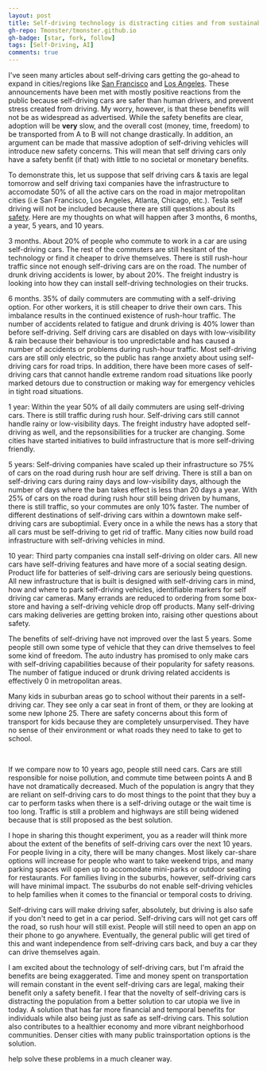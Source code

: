 ```yaml
---
layout: post
title: Self-driving technology is distracting cities and from sustainable solutions to car utopia problems
gh-repo: Tmonster/tmonster.github.io
gh-badge: [star, fork, follow]
tags: [Self-Driving, AI]
comments: true
---
```


I've seen many articles about self-driving cars getting the go-ahead to expand in cities/regions like [San Francisco](https://news.ycombinator.com/item?id=40789411) and [Los Angeles](https://news.ycombinator.com/item?id=39567597). These announcements have been met with mostly positive reactions from the public because self-driving cars are safer than human drivers, and prevent stress created from driving. My worry, however, is that these benefits will not be as widespread as advertised. While the safety benefits are clear, adoption will be **very** slow, and the overall cost (money, time, freedom) to be transported from A to B will not change drastically. In addition, an argument can be made that massive adoption of self-driving vehicles will introduce new safety concerns. This will mean that self driving cars only have a safety benfit (if that) with little to no societal or monetary benefits.

 <!-- Most likely, self-driving sill never be available in every car, and every car will not have the same self-driving version/product, making communication between self-driving cars a problem that will take another 10-20 years to -->

To demonstrate this, let us suppose that self driving cars & taxis are legal tomorrow and self driving taxi companies have the infrastructure to accomodate 50% of all the active cars on the road in major metropolitan cities (i.e San Francisco, Los Angeles, Atlanta, Chicago, etc.). Tesla self driving will not be included because there are still questions about its [safety](https://www.forbes.com/sites/nicholasreimann/2023/02/16/tesla-recalls-over-360000-cars-due-to-self-driving-crash-risk/?sh=101c69aa7fb6). Here are my thoughts on what will happen after 3 months, 6 months, a year, 5 years, and 10 years.


3 months.
About 20% of people who commute to work in a car are using self-driving cars. The rest of the commuters are still hesitant of the technology or find it cheaper to drive themselves. There is still rush-hour traffic since not enough self-driving cars are on the road. The number of drunk driving accidents is lower, by about 20%. The freight industry is looking into how they can install self-driving technologies on their trucks.


6 months. 
35% of daily commuters are commuting with a self-driving option. For other workers, it is still cheaper to drive their own cars. This imbalance results in the continued existence of rush-hour traffic. The number of accidents related to fatigue and drunk driving is 40% lower than before self-driving. Self driving cars are disabled on days with low-visibility & rain because their behaviour is too unpredictable and has caused a number of accidents or problems during rush-hour traffic. Most self-driving cars are still only electric, so the public has range anxiety about using self-driving cars for road trips. In addition, there have been more cases of self-driving cars that cannot handle extreme random road situations like poorly marked detours due to construction or making way for emergency vehicles in tight road situations.

1 year:
Within the year 50% of all daily commuters are using self-driving cars. There is still traffic during rush hour. Self-driving cars still cannot handle rainy or low-visibility days. The freight industry have adopted self-driving as well, and the repsonsibilities for a trucker are changing. Some cities have started initiatives to build infrastructure that is more self-driving friendly.

5 years:
Self-driving companies have scaled up their infrastructure so 75% of cars on the road during rush hour are self driving. There is still a ban on self-driving cars during rainy days and low-visibility days, although the number of days where the ban takes effect is less than 20 days a year. With 25% of cars on the road during rush hour still being driven by humans, there is still traffic, so your commutes are only 10% faster. The number of different destinations of self-driving cars within a downtown make self-driving cars are suboptimial. Every once in a while the news has a story that all cars must be self-driving to get rid of traffic. Many cities now build road infrastructure with self-driving vehicles in mind.

10 year:
Third party companies cna install self-driving on older cars. All new cars have self-driving features and have more of a social seating design. Product life for batteries of self-driving cars are seriously being questions. All new infrastructure that is built is designed with self-driving cars in mind, how and where to park self-driving vehicles, identifiable markers for self driving car cameras. Many errands are reduced to ordering from some box-store and having a self-driving vehicle drop off products. Many self-driving cars making deliveries are getting broken into, raising other questions about safety. 

The benefits of self-driving have not improved over the last 5 years. Some people still own some type of vehicle that they can drive themselves to feel some kind of freedom. The auto industry has promised to only make cars with self-driving capabilities because of their popularity for safety reasons. The number of fatigue induced or drunk driving related accidents is effectively 0 in metropolitan areas. 

Many kids in suburban areas go to school without their parents in a self-driving car. They see only a car seat in front of them, or they are looking at some new Iphone 25. There are safety concerns about this form of transport for kids because they are completely unsurpervised. They have no sense of their environment or what roads they need to take to get to school.

<br>

If we compare now to 10 years ago, people still need cars. Cars are still responsible for noise pollution, and commute time between points A and B have not dramatically decreased. Much of the population is angry that they are reliant on self-driving cars to do most things to the point that they buy a car to perform tasks when there is a self-driving outage or the wait time is too long. Traffic is still a problem and highways are still being widened because that is still proposed as the best solution.


I hope in sharing this thought experiment, you as a reader will think more about the extent of the benefits of self-driving cars over the next 10 years. For people living in a city, there will be many changes. Most likely car-share options will increase for people who want to take weekend trips, and many parking spaces will open up to accomodate mini-parks or outdoor seating for restaurants. For families living in the suburbs, however, self-driving cars will have minimal impact. The ssuburbs do not enable self-driving vehicles to help families when it comes to the financial or temporal costs to driving.

Self-driving cars will make driving safer, absolutely, but driving is also safe if you don't need to get in a car period. Self-driving cars will not get cars off the road, so rush hour will still exist. People will still need to open an app on their phone to go anywhere. Eventually, the general public will get tired of this and want independence from self-driving cars back, and buy a car they can drive themselves again.

I am excited about the technology of self-driving cars, but I'm afraid the benefits are being exaggerated. Time and money spent on transportation will remain constant in the event self-driving cars are legal, making their benefit only a safety benefit. I fear that the novelty of self-driving cars is distracting the population from a better solution to car utopia we live in today. A solution that has far more financial and temporal benefits for individuals while also being just as safe as self-driving cars. This solution also contributes to a healthier economy and more vibrant neighborhood communities. Denser cities with many public trainsportation options is the solution.


<!-- I lived in San Francisco, a fairly urban city, and at times, I still felt isolated because only 3 busses served my street, and they were infrequent and unreliable.  -->

<!-- iving will not solve traffic, nor  will it solve the innefeciency of every family owning multiple cars. 


I hope to release a blog post about how a denser city & better public transit & better bike infrastructure can --> help solve these problems in a much cleaner way.

<!-- 
While self-driving cars will make driving safer, it won't take cars off of the road. So while the roads are safer, they are still congested. You can argue that driving in traffic is frustrating, but don't forget the saying:

'You aren't stuck in traffic, you *are* traffic'

Basically, if every person in a car in rush our traffic is now driving a self-driving car, I don't think traffic will suddenly disappear. Yes, all cars in a line can accelerate and cars will manage lane changes much better, but that technology is still far away. 

Also, suppose tomorrow


Benefits
1. It's safer, I won't deny that.
   - Less drunk drivers
   - Less tired drivers
   - More predictable drivers that can talk to each other.

1. It doesn't take cars off the road (in fact, it might add more cars).
   - People won't sell their combustion cars, can't recoupe investment, or they want to keep it for longer drives
   - chances are, for those who use their car a lot, driving their own car is still cheaper.
   - People will use waymo for commuting,
   - This means congestion isn't solved.
2. Waymo cars are still easily tricked
   - https://www.npr.org/2023/08/26/1195695051/driverless-cars-san-francisco-waymo-cruise
3. We are in danger of privatizing transport
4. The debate of who is at fault for collisions will never be solved.

5. This one is just for me
   - All parents will complain and say they can't/won't trust or understand it, but ultimately admit it's nice to have. This discourse will eventually become extremely tiresome.  -->
